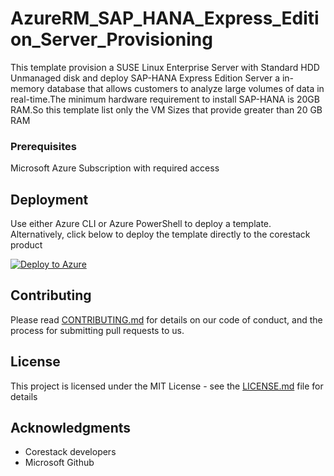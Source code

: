 
# AzureRM_SAP_HANA_Express_Edition_Server_Provisioning

This template provision a SUSE Linux Enterprise Server with Standard HDD Unmanaged disk and deploy SAP-HANA Express Edition Server a in-memory database that allows customers to analyze large volumes of data in real-time.The minimum hardware requirement to install SAP-HANA is 20GB RAM.So this template list only the VM Sizes that provide greater than 20 GB RAM

### Prerequisites

Microsoft Azure Subscription with required access

## Deployment

Use either Azure CLI or Azure PowerShell to deploy a template. Alternatively, click below to deploy the template directly to the corestack product 

[![Deploy to Azure](https://docs.corestack.io/wp-content/uploads/2019/09/deploy-to-corestack.svg)](http://sandbox.corestack.io/heatstack/templates?repositories=github&external_redirect=true&name=AzureRM_SAP_HANA_Express_Edition_Server_Provisioning&url=https://raw.githubusercontent.com/corestacklabs/Templates/master/arm/AzureRM_SAP_HANA_Express_Edition_Server_Provisioning/AzureRM_SAP_HANA_Express_Edition_Server_Provisioning_content.json&engine=arm&type[0]=Cloud&classification[0]=Provisioning&services[0]=Azure&scope=tenant#/mytemplates)

## Contributing

Please read [CONTRIBUTING.md](https://gist.github.com/karthick-kk/30e4fd3f279492b4f040d5cd569d21d0) for details on our code of conduct, and the process for submitting pull requests to us.

## License

This project is licensed under the MIT License - see the [LICENSE.md](LICENSE.md) file for details

## Acknowledgments

* Corestack developers
* Microsoft Github

